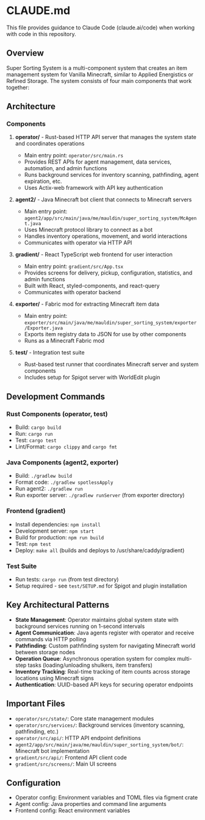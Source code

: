 # CLAUDE.md

This file provides guidance to Claude Code (claude.ai/code) when working with code in this repository.

## Overview

Super Sorting System is a multi-component system that creates an item management system for Vanilla Minecraft, similar to Applied Energistics or Refined Storage. The system consists of four main components that work together:

## Architecture

### Components

1. **operator/** - Rust-based HTTP API server that manages the system state and coordinates operations
   - Main entry point: `operator/src/main.rs`
   - Provides REST APIs for agent management, data services, automation, and admin functions
   - Runs background services for inventory scanning, pathfinding, agent expiration, etc.
   - Uses Actix-web framework with API key authentication

2. **agent2/** - Java Minecraft bot client that connects to Minecraft servers
   - Main entry point: `agent2/app/src/main/java/me/mauldin/super_sorting_system/McAgent.java`
   - Uses Minecraft protocol library to connect as a bot
   - Handles inventory operations, movement, and world interactions
   - Communicates with operator via HTTP API

3. **gradient/** - React TypeScript web frontend for user interaction
   - Main entry point: `gradient/src/App.tsx`
   - Provides screens for delivery, pickup, configuration, statistics, and admin functions
   - Built with React, styled-components, and react-query
   - Communicates with operator backend

4. **exporter/** - Fabric mod for extracting Minecraft item data
   - Main entry point: `exporter/src/main/java/me/mauldin/super_sorting_system/exporter/Exporter.java`
   - Exports item registry data to JSON for use by other components
   - Runs as a Minecraft Fabric mod

5. **test/** - Integration test suite
   - Rust-based test runner that coordinates Minecraft server and system components
   - Includes setup for Spigot server with WorldEdit plugin

## Development Commands

### Rust Components (operator, test)
- Build: `cargo build`
- Run: `cargo run`
- Test: `cargo test`
- Lint/Format: `cargo clippy` and `cargo fmt`

### Java Components (agent2, exporter)
- Build: `./gradlew build`
- Format code: `./gradlew spotlessApply`
- Run agent2: `./gradlew run`
- Run exporter server: `./gradlew runServer` (from exporter directory)

### Frontend (gradient)
- Install dependencies: `npm install`
- Development server: `npm start`
- Build for production: `npm run build`
- Test: `npm test`
- Deploy: `make all` (builds and deploys to /usr/share/caddy/gradient)

### Test Suite
- Run tests: `cargo run` (from test directory)
- Setup required - see `test/SETUP.md` for Spigot and plugin installation

## Key Architectural Patterns

- **State Management**: Operator maintains global system state with background services running on 1-second intervals
- **Agent Communication**: Java agents register with operator and receive commands via HTTP polling
- **Pathfinding**: Custom pathfinding system for navigating Minecraft world between storage nodes
- **Operation Queue**: Asynchronous operation system for complex multi-step tasks (loading/unloading shulkers, item transfers)
- **Inventory Tracking**: Real-time tracking of item counts across storage locations using Minecraft signs
- **Authentication**: UUID-based API keys for securing operator endpoints

## Important Files

- `operator/src/state/`: Core state management modules
- `operator/src/services/`: Background services (inventory scanning, pathfinding, etc.)
- `operator/src/api/`: HTTP API endpoint definitions
- `agent2/app/src/main/java/me/mauldin/super_sorting_system/bot/`: Minecraft bot implementation
- `gradient/src/api/`: Frontend API client code
- `gradient/src/screens/`: Main UI screens

## Configuration

- Operator config: Environment variables and TOML files via figment crate
- Agent config: Java properties and command line arguments
- Frontend config: React environment variables